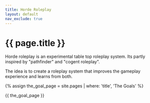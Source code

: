 ```yaml
---
title: Horde Roleplay
layout: default
nav_exclude: true
---
```



# {{ page.title }}

Horde roleplay is an experimental table top roleplay system.
Its partly inspired by "pathfinder" and "cogent roleplay".

The idea is to create a roleplay system that improves the gameplay experience and learns from both.


{% assign the_goal_page = site.pages | where: 'title', 'The Goals' %}

{{ the_goal_page }}


